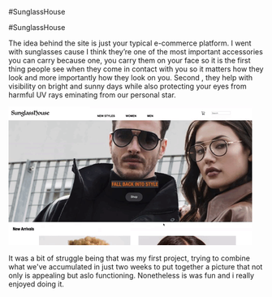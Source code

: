 #SunglassHouse

#SunglassHouse

The idea behind the site is just your typical e-commerce platform.
I went with sunglasses cause I think they’re one of the most important accessories 
you can carry because one, you carry them on your face so it is the first thing people 
see when they come in contact with you so it matters how they look and more importantly how
they look on you.
Second , they help with visibility on bright and sunny days while also protecting your eyes from
harmful UV rays eminating from our personal star.  

![Sunglasshouse](images/giphy-1.gif)




It was a bit of struggle being that was my first project, trying to combine what we've accumulated
in just two weeks to put together a picture that not only is appealing but aslo functioning.
Nonetheless is was fun and i really enjoyed doing it.